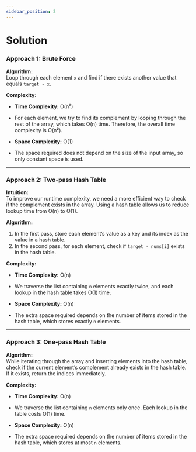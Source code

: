 ```yaml
---
sidebar_position: 2
---
```


# Solution

### Approach 1: Brute Force

**Algorithm:**  
Loop through each element `x` and find if there exists another value that equals `target - x`.

**Complexity:**

- **Time Complexity:** O(n²)
- For each element, we try to find its complement by looping through the rest of the array, which takes O(n) time. Therefore, the overall time complexity is O(n²).

- **Space Complexity:** O(1)
- The space required does not depend on the size of the input array, so only constant space is used.

---

### Approach 2: Two-pass Hash Table

**Intuition:**  
To improve our runtime complexity, we need a more efficient way to check if the complement exists in the array. Using a hash table allows us to reduce lookup time from O(n) to O(1).

**Algorithm:**

1. In the first pass, store each element’s value as a key and its index as the value in a hash table.
2. In the second pass, for each element, check if `target - nums[i]` exists in the hash table.

**Complexity:**

- **Time Complexity:** O(n)
- We traverse the list containing `n` elements exactly twice, and each lookup in the hash table takes O(1) time.

- **Space Complexity:** O(n)
- The extra space required depends on the number of items stored in the hash table, which stores exactly `n` elements.

---

### Approach 3: One-pass Hash Table

**Algorithm:**  
While iterating through the array and inserting elements into the hash table, check if the current element’s complement already exists in the hash table. If it exists, return the indices immediately.

**Complexity:**

- **Time Complexity:** O(n)
- We traverse the list containing `n` elements only once. Each lookup in the table costs O(1) time.

- **Space Complexity:** O(n)
- The extra space required depends on the number of items stored in the hash table, which stores at most `n` elements.
